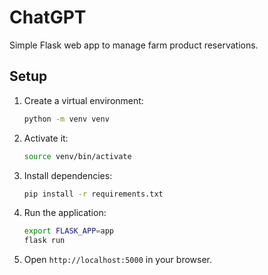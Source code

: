 # ChatGPT

Simple Flask web app to manage farm product reservations.

## Setup

1. Create a virtual environment:
   ```bash
   python -m venv venv
   ```
2. Activate it:
   ```bash
   source venv/bin/activate
   ```
3. Install dependencies:
   ```bash
   pip install -r requirements.txt
   ```
4. Run the application:
   ```bash
   export FLASK_APP=app
   flask run
   ```
5. Open `http://localhost:5000` in your browser.
